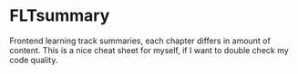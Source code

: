 # FLTsummary
Frontend learning track summaries, each chapter differs in amount of content. This is a nice cheat sheet for myself, if I want to double check my code quality.

